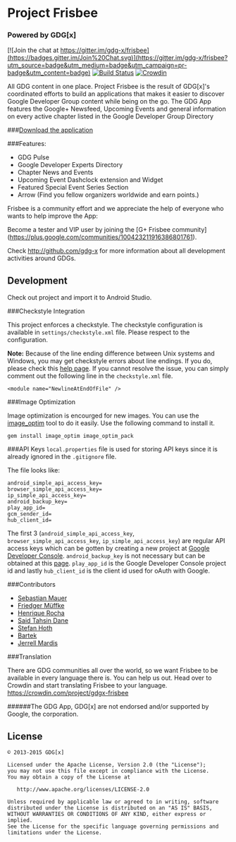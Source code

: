 Project Frisbee
===============
### Powered by GDG[x]

[![Join the chat at https://gitter.im/gdg-x/frisbee](https://badges.gitter.im/Join%20Chat.svg)](https://gitter.im/gdg-x/frisbee?utm_source=badge&utm_medium=badge&utm_campaign=pr-badge&utm_content=badge)
[![Build Status](https://travis-ci.org/gdg-x/frisbee.png?branch=develop)](https://travis-ci.org/gdg-x/frisbee)
[![Crowdin](https://d322cqt584bo4o.cloudfront.net/gdgx-frisbee/localized.png)](https://crowdin.com/project/gdgx-frisbee)

All GDG content in one place. Project Frisbee is the result of GDG[x]'s coordinated efforts to build an applications that makes it easier to discover Google Developer Group content while being on the go.
The GDG App features the Google+ Newsfeed, Upcoming Events and general information on every
active chapter listed in the Google Developer Group Directory

###[Download the application](https://play.google.com/store/apps/details?id=org.gdg.frisbee.android)

###Features:
* GDG Pulse
* Google Developer Experts Directory
* Chapter News and Events
* Upcoming Event Dashclock extension and Widget
* Featured Special Event Series Section
* Arrow (Find you fellow organizers worldwide and earn points.)

Frisbee is a community effort and we appreciate the help of everyone who wants to help improve the App:

Become a tester and VIP user by joining the [G+ Frisbee community] (https://plus.google.com/communities/100423211916386801761).

Check http://github.com/gdg-x for more information about all development activities around GDGs.

Development
-----------

Check out project and import it to Android Studio. 

###Checkstyle Integration

This project enforces a checkstyle. The checkstyle configuration is available in `settings/checkstyle.xml` file. Please respect to the configuration. 

**Note:** Because of the line ending difference between Unix systems and Windows, you may get checkstyle errors about line endings. If you do, please check this [help page](https://www.jetbrains.com/idea/help/handling-lf-and-crlf-line-endings.html).
If you cannot resolve the issue, you can simply comment out the following line in the `checkstyle.xml` file.
```
<module name="NewlineAtEndOfFile" />
```

###Image Optimization

Image optimization is encourged for new images. You can use the [image_optim](https://github.com/toy/image_optim) tool to do it easily. Use the following command to install it. 
```
gem install image_optim image_optim_pack
```

###API Keys
`local.properties` file is used for storing API keys since it is already ignored in the `.gitignore` file. 

The file looks like:
```
android_simple_api_access_key=
browser_simple_api_access_key=
ip_simple_api_access_key=
android_backup_key=
play_app_id=
gcm_sender_id=
hub_client_id=
```

The first 3 (`android_simple_api_access_key`, `browser_simple_api_access_key`, `ip_simple_api_access_key`) are regular API access keys which can be gotten by creating a new project at [Google Developer Console](https://console.developers.google.com/project). `android_backup_key` is not necessary but can be obtained at this [page](http://developer.android.com/google/backup/signup.html). `play_app_id` is the Google Developer Console project id and lastly `hub_client_id` is the client id used for oAuth with Google.


###Contributors
* [Sebastian Mauer](https://github.com/mauimauer)
* [Friedger Müffke](https://github.com/friedger)
* [Henrique Rocha](https://github.com/HenriqueRocha)
* [Said Tahsin Dane](https://github.com/tasomaniac)
* [Stefan Hoth](https://github.com/stefanhoth)
* [Bartek](https://github.com/przybylski)
* [Jerrell Mardis](https://github.com/jerrellmardis)

###Translation

There are GDG communities all over the world, so we want Frisbee to be available in every language there is.
You can help us out. Head over to Crowdin and start translating Frisbee to your language.
https://crowdin.com/project/gdgx-frisbee

######The GDG App, GDG[x] are not endorsed and/or supported by Google, the corporation.

License
--------

    © 2013-2015 GDG[x]

    Licensed under the Apache License, Version 2.0 (the "License");
    you may not use this file except in compliance with the License.
    You may obtain a copy of the License at

       http://www.apache.org/licenses/LICENSE-2.0

    Unless required by applicable law or agreed to in writing, software
    distributed under the License is distributed on an "AS IS" BASIS,
    WITHOUT WARRANTIES OR CONDITIONS OF ANY KIND, either express or implied.
    See the License for the specific language governing permissions and
    limitations under the License.
